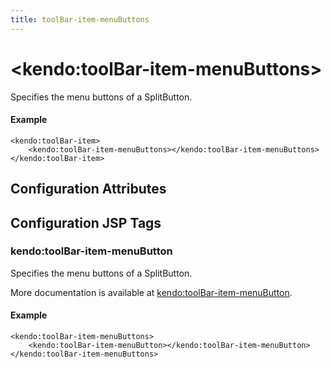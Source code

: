 ```yaml
---
title: toolBar-item-menuButtons
---
```


# \<kendo:toolBar-item-menuButtons\>

Specifies the menu buttons of a SplitButton.

#### Example
    <kendo:toolBar-item>
        <kendo:toolBar-item-menuButtons></kendo:toolBar-item-menuButtons>
    </kendo:toolBar-item>

## Configuration Attributes


##  Configuration JSP Tags

### kendo:toolBar-item-menuButton

Specifies the menu buttons of a SplitButton.

More documentation is available at [kendo:toolBar-item-menuButton](/api/wrappers/jsp/toolbar/item-menubutton).

#### Example

    <kendo:toolBar-item-menuButtons>
        <kendo:toolBar-item-menuButton></kendo:toolBar-item-menuButton>
    </kendo:toolBar-item-menuButtons>

